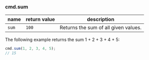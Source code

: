 ### cmd.sum

| name        | return value  | description   |
|-------------|---------------|---------------|
| `sum`       | `100`         | Returns the sum of all given values. |

The following example returns the sum 1 + 2 + 3 + 4 + 5:

```js
cmd.sum(1, 2, 3, 4, 5);
// 15
```

